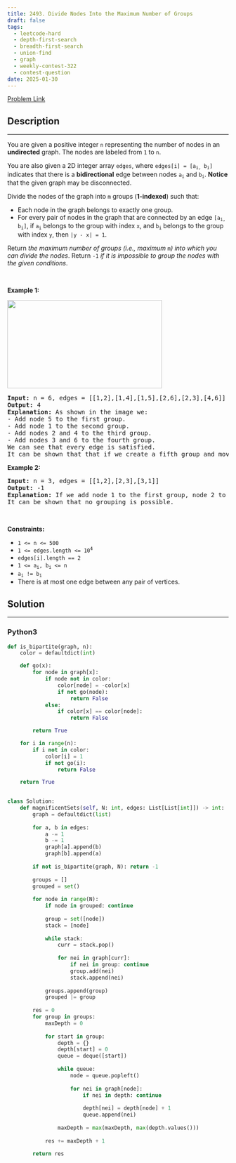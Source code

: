 ```yaml
---
title: 2493. Divide Nodes Into the Maximum Number of Groups
draft: false
tags: 
  - leetcode-hard
  - depth-first-search
  - breadth-first-search
  - union-find
  - graph
  - weekly-contest-322
  - contest-question
date: 2025-01-30
---
```


[Problem Link](https://leetcode.com/problems/divide-nodes-into-the-maximum-number-of-groups/)

## Description

---
<p>You are given a positive integer <code>n</code> representing the number of nodes in an <strong>undirected</strong> graph. The nodes are labeled from <code>1</code> to <code>n</code>.</p>

<p>You are also given a 2D integer array <code>edges</code>, where <code>edges[i] = [a<sub>i, </sub>b<sub>i</sub>]</code> indicates that there is a <strong>bidirectional</strong> edge between nodes <code>a<sub>i</sub></code> and <code>b<sub>i</sub></code>. <strong>Notice</strong> that the given graph may be disconnected.</p>

<p>Divide the nodes of the graph into <code>m</code> groups (<strong>1-indexed</strong>) such that:</p>

<ul>
	<li>Each node in the graph belongs to exactly one group.</li>
	<li>For every pair of nodes in the graph that are connected by an edge <code>[a<sub>i, </sub>b<sub>i</sub>]</code>, if <code>a<sub>i</sub></code> belongs to the group with index <code>x</code>, and <code>b<sub>i</sub></code> belongs to the group with index <code>y</code>, then <code>|y - x| = 1</code>.</li>
</ul>

<p>Return <em>the maximum number of groups (i.e., maximum </em><code>m</code><em>) into which you can divide the nodes</em>. Return <code>-1</code> <em>if it is impossible to group the nodes with the given conditions</em>.</p>

<p>&nbsp;</p>
<p><strong class="example">Example 1:</strong></p>
<img alt="" src="https://assets.leetcode.com/uploads/2022/10/13/example1.png" style="width: 352px; height: 201px;" />
<pre>
<strong>Input:</strong> n = 6, edges = [[1,2],[1,4],[1,5],[2,6],[2,3],[4,6]]
<strong>Output:</strong> 4
<strong>Explanation:</strong> As shown in the image we:
- Add node 5 to the first group.
- Add node 1 to the second group.
- Add nodes 2 and 4 to the third group.
- Add nodes 3 and 6 to the fourth group.
We can see that every edge is satisfied.
It can be shown that that if we create a fifth group and move any node from the third or fourth group to it, at least on of the edges will not be satisfied.
</pre>

<p><strong class="example">Example 2:</strong></p>

<pre>
<strong>Input:</strong> n = 3, edges = [[1,2],[2,3],[3,1]]
<strong>Output:</strong> -1
<strong>Explanation:</strong> If we add node 1 to the first group, node 2 to the second group, and node 3 to the third group to satisfy the first two edges, we can see that the third edge will not be satisfied.
It can be shown that no grouping is possible.
</pre>

<p>&nbsp;</p>
<p><strong>Constraints:</strong></p>

<ul>
	<li><code>1 &lt;= n &lt;= 500</code></li>
	<li><code>1 &lt;= edges.length &lt;= 10<sup>4</sup></code></li>
	<li><code>edges[i].length == 2</code></li>
	<li><code>1 &lt;= a<sub>i</sub>, b<sub>i</sub> &lt;= n</code></li>
	<li><code>a<sub>i</sub> != b<sub>i</sub></code></li>
	<li>There is at most one edge between any pair of vertices.</li>
</ul>


## Solution

---
### Python3
``` py title='divide-nodes-into-the-maximum-number-of-groups'
def is_bipartite(graph, n):
    color = defaultdict(int)

    def go(x):
        for node in graph[x]:
            if node not in color:
                color[node] = -color[x]
                if not go(node):
                    return False
            else:
                if color[x] == color[node]:
                    return False

        return True

    for i in range(n):
        if i not in color:
            color[i] = 1
            if not go(i):
                return False

    return True
                

class Solution:
    def magnificentSets(self, N: int, edges: List[List[int]]) -> int:
        graph = defaultdict(list)
        
        for a, b in edges:
            a -= 1
            b -= 1
            graph[a].append(b)
            graph[b].append(a)
        
        if not is_bipartite(graph, N): return -1
        
        groups = []
        grouped = set()
        
        for node in range(N):
            if node in grouped: continue
            
            group = set([node])
            stack = [node]
            
            while stack:
                curr = stack.pop()
                
                for nei in graph[curr]:
                    if nei in group: continue
                    group.add(nei)
                    stack.append(nei)
            
            groups.append(group)
            grouped |= group
        
        res = 0
        for group in groups:
            maxDepth = 0
            
            for start in group:
                depth = {}
                depth[start] = 0
                queue = deque([start])
                
                while queue:
                    node = queue.popleft()
                    
                    for nei in graph[node]:
                        if nei in depth: continue
                        
                        depth[nei] = depth[node] + 1
                        queue.append(nei)
                
                maxDepth = max(maxDepth, max(depth.values()))
                
            res += maxDepth + 1
        
        return res
        
```

